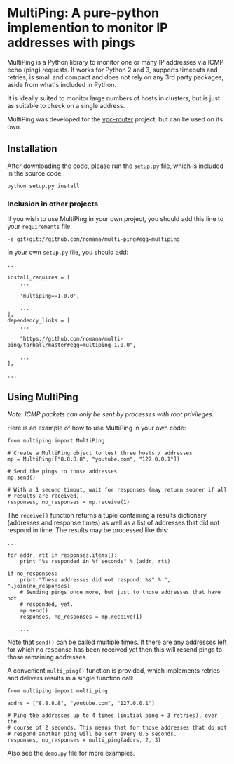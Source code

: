 # MultiPing: A pure-python implemention to monitor IP addresses with pings

MultiPing is a Python library to monitor one or many IP addresses via ICMP echo
(ping) requests. It works for Python 2 and 3, supports timeouts and retries, is
small and compact and does not rely on any 3rd party packages, aside from
what's included in Python.

It is ideally suited to monitor large numbers of hosts in clusters, but is just
as suitable to check on a single address.

MultiPing was developed for the
[vpc-router](https://github.com/romana/vpc-router) project, but can be used
on its own.

## Installation

After downloading the code, please run the `setup.py` file, which is included
in the source code:

    python setup.py install

### Inclusion in other projects

If you wish to use MultiPing in your own project, you should add this line to
your `requirements` file:

    -e git+git://github.com/romana/multi-ping#egg=multiping

In your own `setup.py` file, you should add:

    ...

    install_requires = [
        ...

        'multiping==1.0.0',

        ...
    ],
    dependency_links = [
        ...

        "https://github.com/romana/multi-ping/tarball/master#egg=multiping-1.0.0",

        ...
    ],

    ...

## Using MultiPing

_Note: ICMP packets can only be sent by processes with root privileges._

Here is an example of how to use MultiPing in your own code:

    from multiping import MultiPing

    # Create a MultiPing object to test three hosts / addresses
    mp = MultiPing(["8.8.8.8", "youtube.com", "127.0.0.1"])

    # Send the pings to those addresses
    mp.send()

    # With a 1 second timout, wait for responses (may return sooner if all
    # results are received).
    responses, no_responses = mp.receive(1)

The `receive()` function returns a tuple containing a results dictionary
(addresses and response times) as well as a list of addresses that did not
respond in time. The results may be processed like this:

    ...

    for addr, rtt in responses.items():
        print "%s responded in %f seconds" % (addr, rtt)

    if no_responses:
        print "These addresses did not respond: %s" % ", ".join(no_responses)
        # Sending pings once more, but just to those addresses that have not
        # responded, yet.
        mp.send()
        responses, no_responses = mp.receive(1)

        ...

Note that `send()` can be called multiple times. If there are any addresses
left for which no response has been received yet then this will resend pings
to those remaining addresses.

A convenient `multi_ping()` function is provided, which implements retries and
delivers results in a single function call:

    from multiping import multi_ping

    addrs = ["8.8.8.8", "youtube.com", "127.0.0.1"]

    # Ping the addresses up to 4 times (initial ping + 3 retries), over the
    # course of 2 seconds. This means that for those addresses that do not
    # respond another ping will be sent every 0.5 seconds.
    responses, no_responses = multi_ping(addrs, 2, 3)

Also see the `demo.py` file for more examples.

